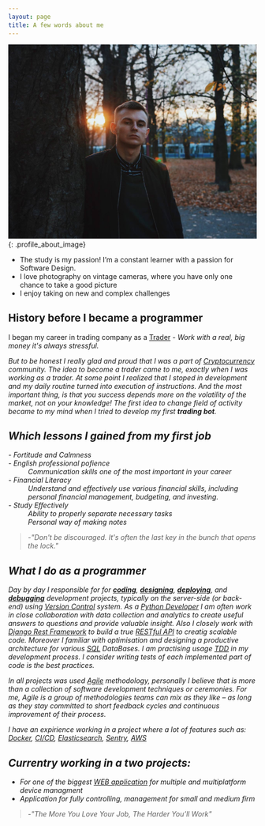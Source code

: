 ```yaml
---
layout: page
title: A few words about me
---
```


![Tooltip](/assets/img/profile-img.jpeg){: .profile_about_image}


- The study is my passion! I’m a constant learner with a passion for Software Design.
- I love photography on vintage cameras, where you have only one chance to take a good picture
- I enjoy taking on new and complex challenges

## History before I became a programmer
I began my career in trading company as a [Trader](https://en.wikipedia.org/wiki/Trader_(finance)) - <em>Work with a real, big money it's always stressful.<em>

But to be honest I really glad and proud that I was a part of [Cryptocurrency](https://en.wikipedia.org/wiki/Cryptocurrency) community.
The idea to become a trader came to me, exactly when I was working as a trader. At some point I realized that I stoped in development
and my daily routine turned into execution of instructions. And the most important thing, is that you success depends more on the volatility of the market, not on your knowledge! The first idea to change field of activity became to my mind when I tried to develop my first <em>**trading bot**.

## Which lessons I gained from my first job
<dl>
    <em><dt>- Fortitude and Calmness</dt></em>
    <em><dt>- English professional pofience</dt></em>
    <dd>Communication skills one of the most important in your career</dd>
    <em><dt>- Financial Literacy</dt></em>
    <dd>Understand and effectively use various financial skills, including personal financial management, budgeting, and investing.</dd>
    <em><dt>- Study Effectively</dt></em>
    <dd>Ability to properly separate necessary tasks</dd>
    <dd>Personal way of making notes</dd>
</dl>

> -"Don't be discouraged. It's often the last key in the bunch that opens the lock."

## What I do as a programmer

Day by day I responsible for for <ins>**coding**</ins>, <ins>**designing**</ins>, <ins>**deploying**</ins>, and <ins>**debugging**</ins> development projects, typically on the server-side (or back-end) using [Version Control](https://en.wikipedia.org/wiki/Version_control) system. As a [Python Developer](https://en.wikipedia.org/wiki/Python_(programming_language)) I am often work in close collaboration with data collection and analytics to create useful answers to questions and provide valuable insight. Also I closely work with [Django Rest Framework](https://www.django-rest-framework.org/) to build a true [RESTful API](https://www.redhat.com/en/topics/api/what-is-a-rest-api) to creatig scalable code.
Moreover I familiar with optimisation and designing a productive architecture for various [SQL](https://en.wikipedia.org/wiki/SQL) DataBases.
I am practising usage [TDD](https://en.wikipedia.org/wiki/Test-driven_development) in my development process. I consider writing tests of each implemented part of code is the best practices.

In all projects was used [Agile](https://en.wikipedia.org/wiki/Agile_software_development) methodology, personally I believe that is more than a collection of software development techniques or ceremonies. For me, Agile is a group of methodologies teams can mix as they like – as long as they stay committed to short feedback cycles and continuous improvement of their process.

I have an expirience working in a project where a lot of features such as:  [Docker](https://en.wikipedia.org/wiki/Docker_(software)),  [CI/CD](https://en.wikipedia.org/wiki/CI/CD),  [Elasticsearch](https://en.wikipedia.org/wiki/Elasticsearch),  [Sentry](https://sentry.io/about/),  [AWS](https://en.wikipedia.org/wiki/AWS_(disambiguation))

## Currentry working in a two projects:

 - For one of the biggest [WEB application](https://en.wikipedia.org/wiki/Web_application) for multiple and multiplatform device managment
 - Application for fully controlling, management for small and medium firm
 
> -"The More You Love Your Job, The Harder You’ll Work"